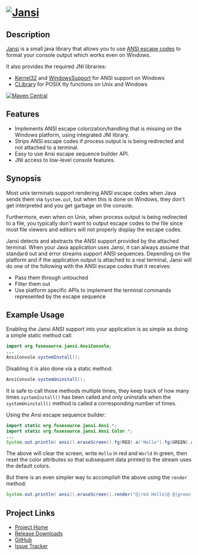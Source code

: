 # [![Jansi][logo]][Jansi]
[logo]: http://fusesource.github.io/jansi/images/project-logo.png "Jansi"

## Description

[Jansi][Jansi] is a small java library that allows you to use [ANSI escape
codes][ansi] to format your console output which works even on Windows.

It also provides the required JNI libraries:
- [Kernel32](http://fusesource.github.io/jansi/documentation/native-api/org/fusesource/jansi/internal/Kernel32.html) and [WindowsSupport](http://fusesource.github.io/jansi/documentation/native-api/org/fusesource/jansi/internal/WindowsSupport.html) for ANSI support on Windows
- [CLibrary](http://fusesource.github.io/jansi/documentation/native-api/org/fusesource/jansi/internal/CLibrary.html) for POSIX tty functions on Unix and Windows

[![Maven Central](https://img.shields.io/maven-central/v/org.fusesource.jansi/jansi.svg?label=Maven%20Central)](https://search.maven.org/artifact/org.fusesource.jansi/jansi)

[Jansi]: http://fusesource.github.io/jansi/
[ansi]: http://en.wikipedia.org/wiki/ANSI_escape_code "Wikipedia"

## Features

* Implements ANSI escape colorization/handling that is missing on the Windows
  platform, using integrated JNI library.
* Strips ANSI escape codes if process output is is being redirected and not
  attached to a terminal.
* Easy to use Ansi escape sequence builder API.
* JNI access to low-level console features.

## Synopsis

Most unix terminals support rendering ANSI escape codes when Java sends them
via `System.out`, but when this is done on Windows, they don't get interpreted
and you get garbage on the console.

Furthermore, even when on Unix, when process output is being redirected to a
file, you typically don't want to output escape codes to the file since most
file viewers and editors will not properly display the escape codes.

Jansi detects and abstracts the ANSI support provided by the attached
terminal. When your Java application uses Jansi, it can always assume that
standard out and error streams support ANSI sequences. Depending on the
platform and if the application output is attached to a real terminal, Jansi
will do one of the following with the ANSI escape codes that it receives:

* Pass them through untouched
* Filter them out
* Use platform specific APIs to implement the terminal commands represented by
  the escape sequence

## Example Usage

Enabling the Jansi ANSI support into your application is as simple as doing a
simple static method call:

``` java
import org.fusesource.jansi.AnsiConsole;
...
AnsiConsole.systemInstall();
```

Disabling it is also done via a static method:

``` java
AnsiConsole.systemUninstall();
```

It is safe to call those methods multiple times, they keep track of how many
times `systemInstall()` has been called and only uninstalls when the
`systemUninstall()` method is called a corresponding number of times.

Using the Ansi escape sequence builder:

```java
import static org.fusesource.jansi.Ansi.*;
import static org.fusesource.jansi.Ansi.Color.*;
...
System.out.println( ansi().eraseScreen().fg(RED).a("Hello").fg(GREEN).a(" World").reset() );
```

The above will clear the screen, write `Hello` in red and `World` in green,
then reset the color attributes so that subsequent data printed to the stream
uses the default colors.

But there is an even simpler way to accomplish the above using the `render`
method:

```java
System.out.println( ansi().eraseScreen().render("@|red Hello|@ @|green World|@") );
```


## Project Links

* [Project Home](http://fusesource.github.io/jansi)
* [Release Downloads](http://fusesource.github.io/jansi/download.html)
* [GitHub](https://github.com/fusesource/jansi)
* [Issue Tracker](https://github.com/fusesource/jansi/issues)
